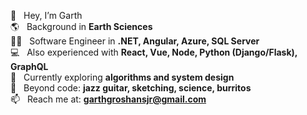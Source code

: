 👋 &nbsp;&nbsp;Hey, I’m Garth  
🌎 &nbsp;&nbsp;Background in **Earth Sciences**  
👨‍💻 &nbsp;&nbsp;Software Engineer in **.NET, Angular, Azure, SQL Server**  
💻 &nbsp;&nbsp;Also experienced with **React, Vue, Node, Python (Django/Flask), GraphQL**  
🚀 &nbsp;&nbsp;Currently exploring **algorithms and system design**  
🎸 &nbsp;&nbsp;Beyond code: **jazz guitar, sketching, science, burritos**  
📫 &nbsp;&nbsp;Reach me at: **garthgroshansjr@gmail.com**  



<!---
ggroshansii/ggroshansii is a ✨ special ✨ repository because its `README.md` (this file) appears on your GitHub profile.
You can click the Preview link to take a look at your changes.
--->
